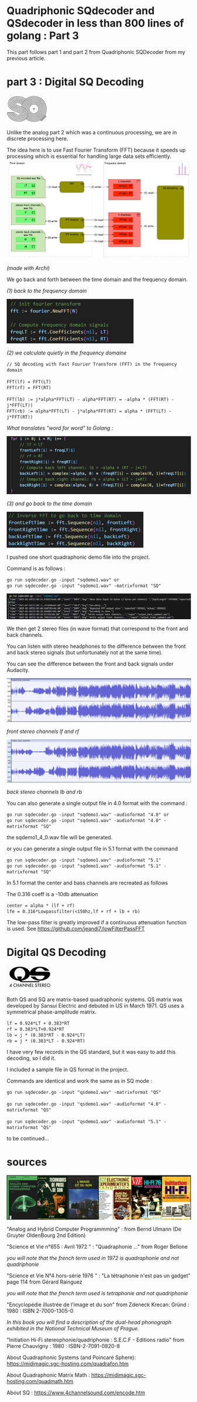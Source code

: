 # Quadriphonic SQdecoder and QSdecoder in less than 800 lines of golang : Part 3

This part follows part 1 and part 2 from Quadriphonic SQDecoder from my previous article.

# part 3 : Digital SQ Decoding

![example](./images/SQsymbol.png)

Unlike the analog part 2 which was a continuous processing, we are in discrete processing here.

The idea here is to use Fast Fourier Transform (FFT) because it speeds up processing  which is essential for handling large data sets efficiently.
![example](./images/FFTArchi.png)

*(made with Archi)*

We go back and forth between the time domain and the frequency domain.

*(1) back to the frequency domain*

![example](./images/fft1.png)

*(2) we calculate quietly in the frequency domaine*

```
// SQ decoding with Fast Fourier Transform (FFT) in the frequency domain

FFT(lf) = FFT(LT) 
FFT(rf) = FFT(RT)

FFT(lb) := j*alpha*FFT(LT) - alpha*FFT(RT) = -alpha * (FFT(RT) - j*FFT(LT))
FFT(rb) := alpha*FFT(LT) - j*alpha*FFT(RT) = alpha * (FFT(LT) - j*FFT(RT))
```

*What translates "word for word" to Golang :*

![example](./images/fft2.png)

*(3) and go back to the time domain*

![example](./images/fft3.png)

I pushed one short quadraphonic demo file into the project. 

Command is as follows :

```
go run sqdecoder.go -input "sqdemo1.wav" or
go run sqdecoder.go -input "sqdemo1.wav" -matrixformat "SQ"
```
![example](./images/commandeSqDecoder.png)

We then get 2 stereo files (in wave format) that correspond to the front and back channels.

You can listen with stereo headphones to the difference between the front and back stereo signals (but unfortunately not at the same time).

You can see the difference between the front and back signals under Audacity.

![example](./images/outputFrontAudacy.png)

*front stereo channels lf and rf*

![example](./images/outputBackAudacy.png)

*back stereo channels lb and rb*

You can also generate a single output file in 4.0 format with the command :

```
go run sqdecoder.go -input "sqdemo1.wav" -audioformat "4.0" or 
go run sqdecoder.go -input "sqdemo1.wav" -audioformat "4.0" -matrixformat "SQ"
```

the sqdemo1_4_0.wav file will be generated.

or you can generate a single output file in 5.1 format with the command

```
go run sqdecoder.go -input "sqdemo1.wav" -audioformat "5.1"
go run sqdecoder.go -input "sqdemo1.wav" -audioformat "5.1" -matrixformat "SQ"

```
In 5.1 format the center and bass channels are recreated as follows

The 0.316 coeff is a -10db attenuation

```
center = alpha * (lf + rf)
lfe = 0.316*Lowpassfilter(<150hz,lf + rf + lb + rb)

```
The low-pass filter is greatly improved if a continuous attenuation function is used.
See https://github.com/jeandi7/lowFilterPassFFT


# Digital QS Decoding

![example](./images/QSsymbol.png)

Both QS and SQ are matrix-based quadraphonic systems. 
QS matrix was developed by Sansui Electric and debuted in US in March 1971.
QS uses a symmetrical phase-amplitude matrix.

```
lf = 0.924*LT + 0.383*RT
rf = 0.383*LT+0.924*RT
lb = j * (0.383*RT - 0.924*LT)
rb = j * (0.383*LT - 0.924*RT)
```
I have very few records in the QS standard, but it was easy to add this decoding, so I did it. 

I included a sample file in QS format in the project.

Commands are identical and work the same as in SQ mode :

```
go run sqdecoder.go -input "qsdemo1.wav" -matrixformat "QS"

go run sqdecoder.go -input "qsdemo1.wav" -audioformat "4.0" -matrixformat "QS"

go run sqdecoder.go -input "qsdemo1.wav" -audioformat "5.1" -matrixformat "QS"
```


to be continued...

# sources

![example](./images/books.png)

"Analog and Hybrid Computer Programmming" : from Bernd Ulmann (De Gruyter OldenBourg 2nd Edition)

"Science et Vie n°655 : Avril 1972 " : "Quadraphonie ..." from Roger Bellone

*you will note that the french term used in 1972 is quadraphonie and not quadriphonie*

"Science et Vie N°4 hors-série 1976 " : "La tétraphonie n'est pas un gadget" page 114 from Gérard Rainguez

*you will note that the french term used is tetraphonie and not quadriphonie*

"Encyclopédie illustrée de l'image et du son" from Zdeneck Krecan: Gründ : 1980 : ISBN 2-7000-1305-0

*In this book you will find a description of the _dual-head_ phonograph exhibited in the National Technical Museum of Prague.*

"Initiation Hi-Fi stereophonie/quadriphonie : S.E.C.F - Editions radio" from Pierre Chauvigny  : 1980 : ISBN-2-7091-0820-8

About Quadraphonic Systems (and Poincaré Sphere): https://midimagic.sgc-hosting.com/quadrafon.htm

About Quadraphonic Matrix Math : https://midimagic.sgc-hosting.com/quadmath.htm

About SQ :  https://www.4channelsound.com/encode.htm


